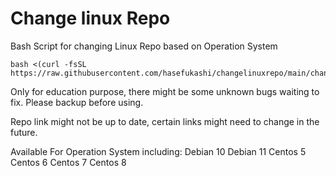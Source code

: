 # Change linux Repo
Bash Script for changing Linux Repo based on Operation System
```shell
bash <(curl -fsSL https://raw.githubusercontent.com/hasefukashi/changelinuxrepo/main/changerepo.sh)
```

Only for education purpose, there might be some unknown bugs waiting to fix.
Please backup before using.

Repo link might not be up to date, certain links might need to change in the future.

Available For Operation System including:
Debian 10
Debian 11
Centos 5
Centos 6
Centos 7
Centos 8
